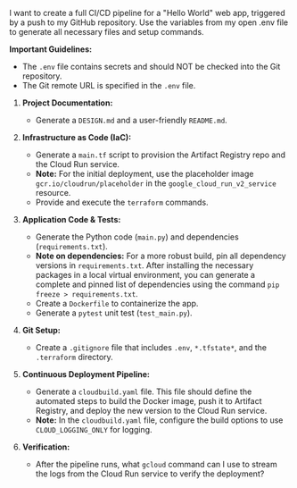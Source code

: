I want to create a full CI/CD pipeline for a "Hello World" web app, triggered by a push to my GitHub repository. Use the variables from my open .env file to generate all necessary files and setup commands.

**Important Guidelines:**
*   The `.env` file contains secrets and should NOT be checked into the Git repository.
*   The Git remote URL is specified in the `.env` file.

1.  **Project Documentation:**
    *   Generate a `DESIGN.md` and a user-friendly `README.md`.

2.  **Infrastructure as Code (IaC):**
    *   Generate a `main.tf` script to provision the Artifact Registry repo and the Cloud Run service.
    *   **Note:** For the initial deployment, use the placeholder image `gcr.io/cloudrun/placeholder` in the `google_cloud_run_v2_service` resource.
    *   Provide and execute the `terraform` commands.

3.  **Application Code & Tests:**
    *   Generate the Python code (`main.py`) and dependencies (`requirements.txt`).
    *   **Note on dependencies:** For a more robust build, pin all dependency versions in `requirements.txt`. After installing the necessary packages in a local virtual environment, you can generate a complete and pinned list of dependencies using the command `pip freeze > requirements.txt`.
    *   Create a `Dockerfile` to containerize the app.
    *   Generate a `pytest` unit test (`test_main.py`).

4.  **Git Setup:**
    *   Create a `.gitignore` file that includes `.env`, `*.tfstate*`, and the `.terraform` directory.

5.  **Continuous Deployment Pipeline:**
    *   Generate a `cloudbuild.yaml` file. This file should define the automated steps to build the Docker image, push it to Artifact Registry, and deploy the new version to the Cloud Run service.
    *   **Note:** In the `cloudbuild.yaml` file, configure the build options to use `CLOUD_LOGGING_ONLY` for logging.

6.  **Verification:**
    *   After the pipeline runs, what `gcloud` command can I use to stream the logs from the Cloud Run service to verify the deployment?